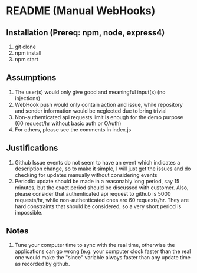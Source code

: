 # README (Manual WebHooks)


## Installation (Prereq: npm, node, express4)

1. git clone
2. npm install
3. npm start


## Assumptions

1. The user(s) would only give good and meaningful input(s) (no injections)
2. WebHook push would only contain action and issue, while repository and sender information would be neglected due to bring trivial
3. Non-authenticated api requests limit is enough for the demo purpose (60 request/hr without basic auth or OAuth)
4. For others, please see the comments in index.js


## Justifications

1. Github Issue events do not seem to have an event which indicates a description change, so to make it simple, I will just get the issues and do checking for updates manually without considering events
2. Periodic update should be made in a reasonably long period, say 15 minutes, but the exact period should be discussed with customer. Also, please consider that authenticated api request to github is 5000 requests/hr, while non-authenticated ones are 60 requests/hr. They are hard constraints that should be considered, so a very short period is impossible.


## Notes

1. Tune your computer time to sync with the real time, otherwise the applications can go wrong (e.g. your computer clock faster than the real one would make the "since" variable always faster than any update time as recorded by github.